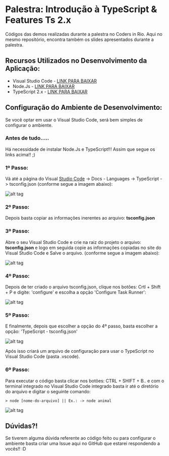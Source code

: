 # Palestra: Introdução à TypeScript & Features Ts 2.x

Códigos das demos realizadas durante a palestra no Coders in Rio. Aqui no mesmo repositório, encontra também os slides apresentados durante a palestra.

## Recursos Utilizados no Desenvolvimento da Aplicação:

- Visual Studio Code - [LINK PARA BAIXAR](https://code.visualstudio.com/)
- Node.Js - [LINK PARA BAIXAR](https://nodejs.org/en/)
- TypeScript 2.x - [LINK PARA BAIXAR](https://www.typescriptlang.org/)

## Configuração do Ambiente de Desenvolvimento:

Se você optar em usar o Visual Studio Code, será bem simples de configurar o ambiente.

### Antes de tudo.....
Há necessidade de instalar Node.Js e TypeScript!!! Assim que segue os links acima!! ;)

### 1º Passo:
Vá até a página do Visual [Studio Code](https://code.visualstudio.com/docs/languages/typescript) -> Docs - Languages -> TypeScript -> tsconfig.json (conforme segue a imagem abaixo):

![alt tag](http://i.imgsafe.org/15cbcde1e4.png)

### 2º Passo:
Depois basta copiar as informações inerentes ao arquivo: **tsconfig.json**

### 3º Passo:
Abre o seu Visual Studio Code e crie na raiz do projeto o arquivo: **tsconfig.json** e logo em seguida copie
as informações copiadas no site do Visual Studio Code e Salve o arquivo. (conforme segue a imagem abaixo):

![alt tag](http://i.imgsafe.org/15ddcee15c.png)

### 4º Passo:
Depois de ter criado o arquivo tsconfig.json, clique nos botões: Crtl + Shift + P e digite: 'configure' e escolha a 
opção 'Configure Task Runner':

![alt tag](http://i.imgsafe.org/15e739a792.png)

### 5º Passo:
E finalmente, depois que escolher a opção do 4º passo, basta escolher a opção: 'TypeScript - tsconfig.json'

![alt tag](http://i.imgsafe.org/15f0fd559f.png)

Após isso criará um arquivo de configuração para usar o TypeScript no Visual Studio Code (pasta .vscode).

### 6º Passo:
Para executar o código basta clicar nos botões: CTRL + SHIFT + B.. e com o terminal integrado no Visual 
Studio Code integrado basta ir até o diretório do arquivo e digitar o seguinte comando:

```
> node [nome-do-arquivo] || Ex.: -> node animal
```

![alt tag](http://i.imgsafe.org/1606eec388.png)


## Dúvidas?!

Se tiverem alguma dúvida referente ao código feito ou para configurar o ambiente basta criar uma Issue aqui no GitHub que estarei respondendo a vocês!! :D



